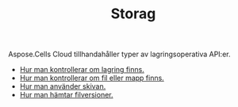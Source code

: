 ﻿---
title: Storag
second_title: Aspose.Cells Cloud Documen
type: docs
url: /sv/storage/
keywords: disc-usage, file version, exist
description: Aspose.Cells Cloud REST API stöder uppladdning, nedladdning, radering, kopiering och flyttning av mapp. SDK stöder olika utvecklingsspråk. De inkluderar Android, C#, Go, Java, NodeJS, Perl, PHP, Python, Ruby och swift
weight: 100
kwords: Excel, Office Cloud, REST API, Spreadsheet, PDF, CSV, Json, Markdwon, Storage
---
Aspose.Cells Cloud tillhandahåller typer av lagringsoperativa API:er.

- [Hur man kontrollerar om lagring finns.](/cells/sv/storage/exist/)
- [Hur man kontrollerar om fil eller mapp finns.](/cells/sv/storage/object-exists/)
- [Hur man använder skivan.](/cells/sv/storage/disc/)
- [Hur man hämtar filversioner.](/cells/sv/storage/file-versions/)

